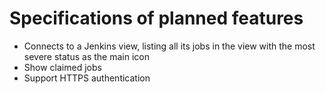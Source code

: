 Specifications of planned features
==================================

- Connects to a Jenkins view, listing all its jobs in the view with the most severe status as the main icon
- Show claimed jobs
- Support HTTPS authentication
